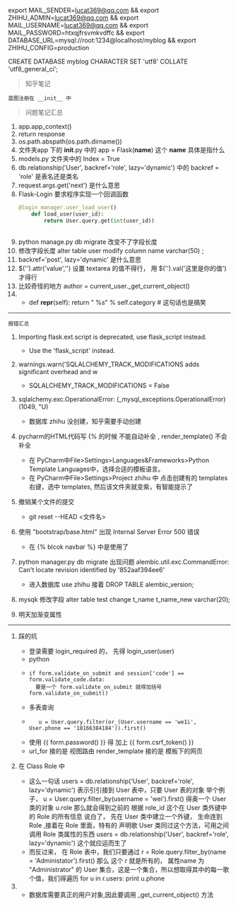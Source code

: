 export MAIL_SENDER=lucat369@qq.com &&
export ZHIHU_ADMIN=lucat369@qq.com &&
export MAIL_USERNAME=lucat369@qq.com &&
export MAIL_PASSWORD=htxqjfrsvmkvdffc &&
export DATABASE_URL=mysql://root:1234@localhost/myblog &&
export ZHIHU_CONFIG=production

CREATE DATABASE myblog
CHARACTER SET 'utf8'
COLLATE 'utf8_general_ci';

> 知乎笔记

    蓝图注册在 __init__ 中
   
> 问题笔记汇总

1. app.app_context()
2. return response
3. os.path.abspath(os.path.dirname())
4. 文件夹app 下的 __init__.py 中的 app =  Flask(__name__) 这个 __name__ 具体是指什么
5. models.py 文件夹中的 Index = True
6. db.relationship('User', backref='role', lazy='dynamic') 中的 backref = 'role' 是表名还是类名
7. request.args.get('next') 是什么意思
8. Flask-Login 要求程序实现一个回调函数
    ```python    
    @login_manager.user_load_user()
        def load_user(user_id):
            return User.query.get(int(user_id))
            
9. python manage.py db migrate 改变不了字段长度
10. 修改字段长度 alter table user modify column name varchar(50) ;
11. backref='post', lazy='dynamic' 是什么意思
12. $('').attr('value','') 设置 textarea 的值不得行， 用 $('').val('这里是你的值') 才得行 
13. 比较奇怪的地方 author = current_user._get_current_object()
14. - def __repr__(self):
        return " %s" % self.category     # 这句话也是搞笑

-----
   
    报错汇总
   
1. Importing flask.ext.script is deprecated, use flask_script instead.
    - Use the 'flask_script' instead.
2. warnings.warn('SQLALCHEMY_TRACK_MODIFICATIONS adds significant overhead and w
    - SQLALCHEMY_TRACK_MODIFICATIONS = False
3. sqlalchemy.exc.OperationalError: (_mysql_exceptions.OperationalError) (1049, "U)
    - 数据库 zhihu 没创建，知乎需要手动创建
4. pycharm的HTML代码写 {% 的时候 不能自动补全 , render_template() 不会补全
    - 在 PyCharm中File>Settings>Languages&Frameworks>Python Template Languages中，选择合适的模板语言。
    - 在 PyCharm中File>Settings>Project zhihu 中 点击创建有的 templates 右键，选中 templates, 然后该文件夹就变紫，有智能提示了
5. 撤销某个文件的提交 
    - git reset --HEAD <文件名>
6. 使用 "bootstrap/base.html" 出现 Internal Server Error 500 错误
    - 在 {% blcok navbar %} 中是使用了 
7. python manager.py db migrate 出现问题 alembic.util.exc.CommandError: Can't locate revision identified by '852aaf394ee6'
    - 进入数据库 use zhihu 接着 DROP TABLE alembic_version;
8. mysqk 修改字段 alter table test change t_name t_name_new varchar(20);

9. 明天加渐变属性

---

1. 踩的坑 
    - 登录需要 login_required 的， 先得 login_user(user) 
    - python
    -     if form.validate_on_submit and session['code'] == form.validate_code.data:
            要是一个 form.validate_on_submit 就得加括号 form.validate_on_submit()
    - 多表查询 
    -        u = User.query.filter(or_(User.username == 'we1i', User.phone == '18166384184')).first()
    - 使用 {{ form.password() }} 得 加上  {{ form.csrf_token() }}
    - url_for 接的是 视图路由 render_template 接的是 模板下的网页

2. 在 Class Role 中
    - 这么一句话     users = db.relationship('User', backref='role', lazy='dynamic') 表示引引接到 User 表中，只要 User 表的对象
    举个例子， u = User.query.filter_by(username = 'wei').first() 得奥一个 User类的对象 u.role 那么就会得到之前的 根据 role_id 这个在 User 类外键中的 Role 的所有信息
    说白了， 先在 User 类中建立一个外键， 生命连到 Role ,接着在 Role 里面，特有的 声明歌 User 类同过这个方法，可用之间调用 Role 类属性的东西
    users = db.relationship('User', backref='role', lazy='dynamic') 这个就应运而生了
    - 而反过来， 在 Role 表中，我们只要通过 r = Role.query.filter_by(name = 'Administator').first()
    那么 这个 r 就是所有的， 属性name 为 "Administrator" 的 User 集合，这是一个集合，所以想取得其中的每一歌个值，我们得遍历
    for u in r.users:
        print u.phone 
        
3. - 数据库需要真正的用户对象,因此要调用 _get_current_object() 方法
   
   
   
 
    

 
    
    